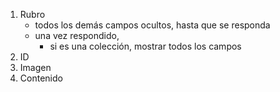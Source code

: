 1. Rubro
	- todos los demás campos ocultos, hasta que se responda
	- una vez respondido,
		- si es una colección, mostrar todos los campos
2. ID
4. Imagen
5. Contenido
